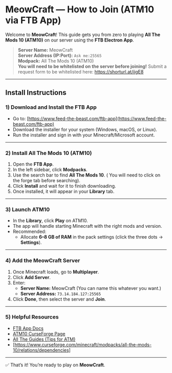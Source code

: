 # MeowCraft — How to Join (ATM10 via FTB App)

Welcome to **MeowCraft**! This guide gets you from zero to playing **All The Mods 10 (ATM10)** on our server using the **FTB Electron App**.

> **Server Name:** MeowCraft  
> **Server Address (IP:Port):** `Ask me:25565`  
> **Modpack:** All The Mods 10 (ATM10)  
> **You will need to be whitelisted on the server before joining!** 
> Submit a request form to be whitelisted here: https://shorturl.at/iigE8

---

## Install Instructions

### 1) Download and Install the FTB App
- Go to: [https://www.feed-the-beast.com/ftb-app](https://www.feed-the-beast.com/ftb-app)  
- Download the installer for your system (Windows, macOS, or Linux).  
- Run the installer and sign in with your Minecraft/Microsoft account.

---

### 2) Install **All The Mods 10 (ATM10)**
1. Open the **FTB App**.  
2. In the left sidebar, click **Modpacks**.  
3. Use the search bar to find **All The Mods 10**. ( You will need to click on the forge tab before searching). 
4. Click **Install** and wait for it to finish downloading.  
5. Once installed, it will appear in your **Library** tab.

---

### 3) Launch ATM10
- In the **Library**, click **Play** on ATM10.  
- The app will handle starting Minecraft with the right mods and version.  
- Recommended:  
  - Allocate **6–8 GB of RAM** in the pack settings (click the three dots → **Settings**).

---

### 4) Add the MeowCraft Server
1. Once Minecraft loads, go to **Multiplayer**.  
2. Click **Add Server**.  
3. Enter:
   - **Server Name:** MeowCraft  (You can name this whatever you want.) 
   - **Server Address:** `73.14.184.127:25565`  
4. Click **Done**, then select the server and **Join**.

---

### 5) Helpful Resources
- [FTB App Docs](https://docs.feed-the-beast.com/docs/app/Guides/getting-started/)  
- [ATM10 CurseForge Page](https://www.curseforge.com/minecraft/modpacks/all-the-mods-10)  
- [All The Guides (Tips for ATM)](https://allthemods.github.io/alltheguides/)
- [https://www.curseforge.com/minecraft/modpacks/all-the-mods-10/relations/dependencies]

---

✅ That’s it! You’re ready to play on **MeowCraft**.
